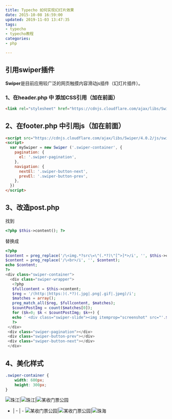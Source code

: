 ```yaml
---
title: Typecho 如何实现幻灯片效果
date: 2015-10-08 16:59:00
updated: 2019-11-03 13:47:35
tags: 
- typecho
- typecho教程
categories: 
- php

---
```

## 引用swiper插件
**Swiper**是目前应用较广泛的网页触摸内容滑动js插件（幻灯片插件）。

### 1、在header.php 中 添加CSS引用（加在</head>前面）
```html
<link rel="stylesheet" href="https://cdnjs.cloudflare.com/ajax/libs/Swiper/4.0.2/css/swiper.min.css">
```


<!--more-->


## 2、在footer.php 中引用js（加在</body>前面）
```html
<script src="https://cdnjs.cloudflare.com/ajax/libs/Swiper/4.0.2/js/swiper.min.js"></script>
<script>        
  var mySwiper = new Swiper ('.swiper-container', {
    pagination: {
      el: '.swiper-pagination',
    },
    navigation: {
      nextEl: '.swiper-button-next',
      prevEl: '.swiper-button-prev',
    },
  })        
</script>
```
## 3、改造post.php
找到
```php
<?php $this->content(); ?>
```
替换成

```php
<?php
$content = preg_replace('/\<img.*?src\=\"(.*?)\"[^>]*>/i', '', $this->content);
$content = preg_replace('/\<br>/i', '', $content);
echo $content;
?>
<div class="swiper-container">
  <div class="swiper-wrapper">
   <?php
   $fullcontent = $this->content;
   $reg = '/(http:|https:)(.*?)(.jpg|.png|.gif|.jpeg)/i';
   $matches = array();
   preg_match_all($reg, $fullcontent, $matches);
   $countPostImg = count($matches[0]);
   for ($k=0; $k < $countPostImg; $k++) { 
   echo ' <div class="swiper-slide"><img itemprop="screenshot" src="'.$matches[0][$k].'" alt="'.$this->title.'"/></div>';}
   ?>
 </div>  
 <div class="swiper-pagination"></div>
 <div class="swiper-button-prev"></div>
 <div class="swiper-button-next"></div>
 </div> 
```
## 4、美化样式
```css
.swiper-container {
    width: 600px;
    height: 300px;
} 
```


![珠江](https://i.loli.net/2018/09/01/5b8a59551a4d8.jpg)|![珠江](https://i.loli.net/2018/09/01/5b8a6ab761262.jpg)|![某收门票公园](https://i.loli.net/2018/09/01/5b8a5994b6e28.jpg)
- | - | -
![某收门票公园](https://i.loli.net/2018/09/01/5b8a5994b6e28.jpg)|![某收门票公园](https://i.loli.net/2018/09/01/5b8a5c8c34439.jpg)|![珠海](https://i.loli.net/2018/09/01/5b8a59d5c50f3.jpg)